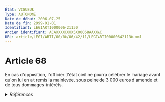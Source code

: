 ```yaml
---
État: VIGUEUR
Type: AUTONOME
Date de début: 2006-07-25
Date de fin: 2999-01-01
Identifiant: LEGIARTI000006421130
Ancien identifiant: ACAXXXXXXXX5X00068AAXXAC
URL: article/LEGI/ARTI/00/00/06/42/11/LEGIARTI000006421130.xml
---
```


<h1>Article 68</h1>

En cas d'opposition, l'officier d'état civil ne pourra célébrer le mariage avant
qu'on lui en ait remis la mainlevée, sous peine de 3 000 euros d'amende et de
tous dommages-intérêts.


<details>
  <summary><em>Références</em></summary>

  <h2>Articles faisant référence à l'article</h2>
  
  <ul>
    <li>
      <a href="https://legal.tricoteuses.fr//redirection/LEGIARTI000006398961?vers=git&vers=legifrance">LOI n° 2006-911 du 24 juillet 2006 relative à l'immigration et à l'intégration - article 89 ENTIEREMENT_MODIF</a> MODIFICATION cible
    </li>
  </ul>
  
  <h2>Références faites par l'article</h2>
  
  <ul>
    <li>
      CODIFICATION source Loi 1803-03-11
    </li>
    <li>
      2006-07-24 MODIFICATION source <a href="https://legal.tricoteuses.fr//redirection/LEGIARTI000006398961?vers=git&vers=legifrance">LOI n° 2006-911 du 24 juillet 2006 relative à l'immigration et à l'intégration - article 89 ENTIEREMENT_MODIF</a>
    </li>
    <li>
      2999-01-01 CITATION cible <a href="https://legal.tricoteuses.fr//redirection/LEGIARTI000006450531?vers=git&vers=legifrance">Code civil - article 2499-3 AUTONOME ABROGE, en vigueur du 2006-07-25 au 2019-03-01</a>
    </li>
    <li>
      2999-01-01 CITATION cible <a href="https://legal.tricoteuses.fr//redirection/LEGIARTI000006420781?vers=git&vers=legifrance">Code civil - article 33 AUTONOME VIGUEUR, en vigueur depuis le 2007-01-26</a>
    </li>
  </ul>
</details>

